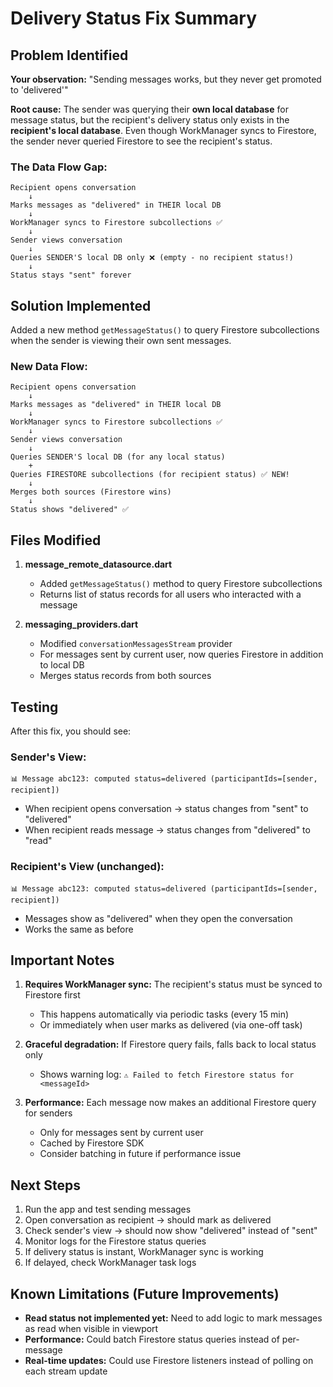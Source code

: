 # Delivery Status Fix Summary

## Problem Identified

**Your observation:** "Sending messages works, but they never get promoted to 'delivered'"

**Root cause:** The sender was querying their **own local database** for message status, but the recipient's delivery status only exists in the **recipient's local database**. Even though WorkManager syncs to Firestore, the sender never queried Firestore to see the recipient's status.

### The Data Flow Gap:

```
Recipient opens conversation
    ↓
Marks messages as "delivered" in THEIR local DB
    ↓
WorkManager syncs to Firestore subcollections ✅
    ↓
Sender views conversation
    ↓
Queries SENDER'S local DB only ❌ (empty - no recipient status!)
    ↓
Status stays "sent" forever
```

## Solution Implemented

Added a new method `getMessageStatus()` to query Firestore subcollections when the sender is viewing their own sent messages.

### New Data Flow:

```
Recipient opens conversation
    ↓
Marks messages as "delivered" in THEIR local DB
    ↓
WorkManager syncs to Firestore subcollections ✅
    ↓
Sender views conversation
    ↓
Queries SENDER'S local DB (for any local status)
    +
Queries FIRESTORE subcollections (for recipient status) ✅ NEW!
    ↓
Merges both sources (Firestore wins)
    ↓
Status shows "delivered" ✅
```

## Files Modified

1. **message_remote_datasource.dart**
   - Added `getMessageStatus()` method to query Firestore subcollections
   - Returns list of status records for all users who interacted with a message

2. **messaging_providers.dart**
   - Modified `conversationMessagesStream` provider
   - For messages sent by current user, now queries Firestore in addition to local DB
   - Merges status records from both sources

## Testing

After this fix, you should see:

### Sender's View:
```
📊 Message abc123: computed status=delivered (participantIds=[sender, recipient])
```
- When recipient opens conversation → status changes from "sent" to "delivered"
- When recipient reads message → status changes from "delivered" to "read"

### Recipient's View (unchanged):
```
📊 Message abc123: computed status=delivered (participantIds=[sender, recipient])
```
- Messages show as "delivered" when they open the conversation
- Works the same as before

## Important Notes

1. **Requires WorkManager sync:** The recipient's status must be synced to Firestore first
   - This happens automatically via periodic tasks (every 15 min)
   - Or immediately when user marks as delivered (via one-off task)

2. **Graceful degradation:** If Firestore query fails, falls back to local status only
   - Shows warning log: `⚠️ Failed to fetch Firestore status for <messageId>`

3. **Performance:** Each message now makes an additional Firestore query for senders
   - Only for messages sent by current user
   - Cached by Firestore SDK
   - Consider batching in future if performance issue

## Next Steps

1. Run the app and test sending messages
2. Open conversation as recipient → should mark as delivered
3. Check sender's view → should now show "delivered" instead of "sent"
4. Monitor logs for the Firestore status queries
5. If delivery status is instant, WorkManager sync is working
6. If delayed, check WorkManager task logs

## Known Limitations (Future Improvements)

- **Read status not implemented yet:** Need to add logic to mark messages as read when visible in viewport
- **Performance:** Could batch Firestore status queries instead of per-message
- **Real-time updates:** Could use Firestore listeners instead of polling on each stream update

